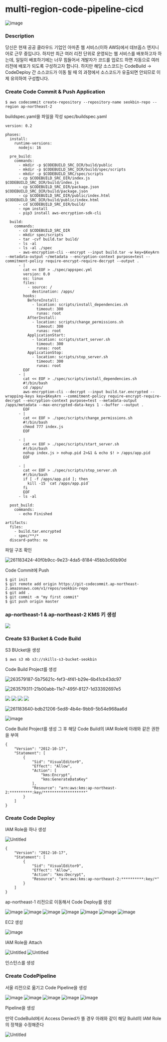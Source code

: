 # multi-region-code-pipeline-cicd


![image](https://github.com/LeeSeokBln/multi-region-code-pipeline-cicd/assets/101256150/3a2f6275-6acf-4e3d-aee6-a860922b9532)

### Description
당신은 현재 공공 클라우드 기업인 아마존 웹 서비스(이하 AWS)에서 데브옵스 엔지니어로 근무 중입니다. 하지만 최근 여러 리전 단위로 운영되는 웹 서비스를 배포하고자 하는데, 일일이 배포하기에는 너무 힘들어서 개발자가 코드를 업로드 하면 자동으로 여러 리전에 배포가 되도록 구성하고자 합니다. 하지만 해당 소스코드는 CodeBuild → CodeDeploy 간 소스코드가 이동 될 때  의 과정에서 소스코드가 유출되면 안되므로 이제 유의하여 구성합니다.

### Create Code Commit & Push Application
```
$ aws codecommit create-repository --repository-name seokbin-repo --region ap-northeast-2
```
buildspec.yaml을 파일을 작성
spec/buildspec.yaml
```
version: 0.2

phases:
  install:
    runtime-versions:
      nodejs: 16

  pre_build:
    commands:
      - mkdir -p $CODEBUILD_SRC_DIR/build/public
      - mkdir -p $CODEBUILD_SRC_DIR/build/spec/scripts
      - mkdir -p $CODEBUILD_SRC/spec/scripts
      - cp $CODEBUILD_SRC_DIR/index.js $CODEBUILD_SRC_DIR/build/index.js
      - cp $CODEBUILD_SRC_DIR/package.json $CODEBUILD_SRC_DIR/build/package.json
      - cp $CODEBUILD_SRC_DIR/public/index.html $CODEBUILD_SRC_DIR/build/public/index.html
      - cd $CODEBUILD_SRC_DIR/build/
      - npm install
      - pip3 install aws-encryption-sdk-cli

  build:
    commands:
      - cd $CODEBUILD_SRC_DIR
      - mkdir spec/scripts
      - tar -cvf build.tar build/
      - ls -al
      - ls -al ./spec
      - aws-encryption-cli --encrypt --input build.tar -w key=$KeyArn --metadata-output ~/metadata --encryption-context purpose=test --commitment-policy require-encrypt-require-decrypt --output .
      - |
        cat << EOF > ./spec/appspec.yml
        version: 0.0
        os: linux
        files:
          - source: /
            destination: /apps/
        hooks:
          BeforeInstall:
            - location: scripts/install_dependencies.sh
              timeout: 300
              runas: root
          AfterInstall:
            - location: scripts/change_permissions.sh
              timeout: 300
              runas: root
          ApplicationStart:
            - location: scripts/start_server.sh
              timeout: 300
              runas: root
          ApplicationStop:
            - location: scripts/stop_server.sh
              timeout: 300
              runas: root
        EOF
      - |
        cat << EOF > ./spec/scripts/install_dependencies.sh
        #!/bin/bash
        cd /apps/
        aws-encryption-cli --decrypt --input build.tar.encrypted --wrapping-keys key=$KeyArn --commitment-policy require-encrypt-require-decrypt --encryption-context purpose=test --metadata-output /apps/metadata --max-encrypted-data-keys 1 --buffer --output .
        EOF
      - |
        cat << EOF > ./spec/scripts/change_permissions.sh
        #!/bin/bash
        chmod 777 index.js
        EOF

      - |       
        cat << EOF > ./spec/scripts/start_server.sh
        #!/bin/bash
        nohup index.js > nohup.pid 2>&1 & echo $! > /apps/app.pid
        EOF

      - |        
        cat << EOF > ./spec/scripts/stop_server.sh
        #!/bin/bash
        if [ -f /apps/app.pid ]; then
          kill -15 `cat /apps/app.pid`
        fi
        EOF
      - ls -al

  post_build:
    commands:
      - echo Finished

artifacts:
  files:
    - build.tar.encrypted
    - spec/**/*
  discard-paths: no
```
파일 구조 확인

![261183424-40f0b9cc-9e23-4da5-8184-45bb3c60b90d](https://github.com/LeeSeokBln/multi-region-code-pipeline-cicd/assets/86287920/795f6130-dfb7-49c9-b149-0a754fa13448)


Code Commit에 Push
```
$ git init
$ git remote add origin https://git-codecommit.ap-northeast-2.amazonaws.com/v1/repos/seokbin-repo
$ git add .
$ git commit -m "my first commit"
$ git push origin master
```
### ap-northeast-1 & ap-northeast-2 KMS 키 생성

<img src="https://github-production-user-asset-6210df.s3.amazonaws.com/86287920/263580119-6002bd1c-dafa-4339-b24e-eb334a46a8f8.png?X-Amz-Algorithm=AWS4-HMAC-SHA256&X-Amz-Credential=AKIAIWNJYAX4CSVEH53A%2F20230828%2Fus-east-1%2Fs3%2Faws4_request&X-Amz-Date=20230828T024208Z&X-Amz-Expires=300&X-Amz-Signature=05483ca2853e6cbd8dab47bb0abb98a3eaf1ac7ff866e6d7e04a71f83149bc78&X-Amz-SignedHeaders=host&actor_id=86287920&key_id=0&repo_id=679512807"/>

### Create S3 Bucket & Code Build
S3 BUcket을 생성
```
$ aws s3 mb s3://skills-s3-bucket-seokbin
```
Code Build Project를 생성

![263579187-5b75621c-fef3-4f41-b29e-6b41cb43dc97](https://github.com/LeeSeokBln/multi-region-code-pipeline-cicd/assets/86287920/d0aa8055-4b2e-4342-afbf-d53d376d7458)

![263579311-21b00abb-11e7-495f-8127-1d33392697e5](https://github.com/LeeSeokBln/multi-region-code-pipeline-cicd/assets/86287920/57e6e884-abcc-456e-9990-bd0a7781e52d)

<img src="https://github-production-user-asset-6210df.s3.amazonaws.com/86287920/263579493-9543b92d-861b-4906-8956-7425910a0b68.png?X-Amz-Algorithm=AWS4-HMAC-SHA256&X-Amz-Credential=AKIAIWNJYAX4CSVEH53A%2F20230828%2Fus-east-1%2Fs3%2Faws4_request&X-Amz-Date=20230828T024229Z&X-Amz-Expires=300&X-Amz-Signature=3a32e921595762fd6aa5e096bfcb10ee69c9f8be22cc0cf16735785b75864ef1&X-Amz-SignedHeaders=host&actor_id=86287920&key_id=0&repo_id=679512807" />

<img src="https://github-production-user-asset-6210df.s3.amazonaws.com/86287920/263579535-78a56652-339a-4705-93bf-1a6fc8b07ab9.png?X-Amz-Algorithm=AWS4-HMAC-SHA256&X-Amz-Credential=AKIAIWNJYAX4CSVEH53A%2F20230828%2Fus-east-1%2Fs3%2Faws4_request&X-Amz-Date=20230828T024234Z&X-Amz-Expires=300&X-Amz-Signature=ca1539d6344295bafdae742aa7e4cb5ecb167367c0b25453c034af47d125b37b&X-Amz-SignedHeaders=host&actor_id=86287920&key_id=0&repo_id=679512807" />

<img src="https://github-production-user-asset-6210df.s3.amazonaws.com/86287920/263579795-c2c67e5e-03cc-43d6-892a-ff2449423f61.png?X-Amz-Algorithm=AWS4-HMAC-SHA256&X-Amz-Credential=AKIAIWNJYAX4CSVEH53A%2F20230828%2Fus-east-1%2Fs3%2Faws4_request&X-Amz-Date=20230828T024241Z&X-Amz-Expires=300&X-Amz-Signature=c0ffbbf4387cbd8bebc853a355afb3e02a559de3005d3c3eb4caf12debd669be&X-Amz-SignedHeaders=host&actor_id=86287920&key_id=0&repo_id=679512807" />

<img src="https://github-production-user-asset-6210df.s3.amazonaws.com/86287920/263580297-4e535ffc-492e-43e2-bf9a-29019fa91a8b.png?X-Amz-Algorithm=AWS4-HMAC-SHA256&X-Amz-Credential=AKIAIWNJYAX4CSVEH53A%2F20230828%2Fus-east-1%2Fs3%2Faws4_request&X-Amz-Date=20230828T024310Z&X-Amz-Expires=300&X-Amz-Signature=d0334282eba81ff37740b4343dfcef10f7f7f9922b7f389197d664005a33226a&X-Amz-SignedHeaders=host&actor_id=86287920&key_id=0&repo_id=679512807" />

![261183640-bdb21206-5ed8-4b4e-9bb9-5b54e968aa6d](https://github.com/LeeSeokBln/multi-region-code-pipeline-cicd/assets/86287920/68ffbaf5-cd8b-4a7d-8926-eb803eae21aa)

![image](https://github.com/LeeSeokBln/multi-region-code-pipeline-cicd/assets/86287920/d00455f7-85c8-47ad-882b-3eed7dd93527)

Code Build Project를 생성 그 후 해당 Code Build의 IAM Role에 아래와 같은 권한을 부여
```
{
    "Version": "2012-10-17",
    "Statement": [
        {
            "Sid": "VisualEditor0",
            "Effect": "Allow",
            "Action": [
                "kms:Encrypt",
                "kms:GenerateDataKey"
            ],
            "Resource": "arn:aws:kms:ap-northeast-2:**********:key/*******************"
        }
    ]
}
```
### Create Code Deploy
IAM Role을 하나 생성

![Untitled](https://github.com/LeeSeokBln/multi-region-code-pipeline-cicd/assets/101256150/c6f8014a-916b-4233-8180-a56bf75d2684)
```
{
    "Version": "2012-10-17",
    "Statement": [
        {
            "Sid": "VisualEditor0",
            "Effect": "Allow",
            "Action": "kms:Decrypt",
            "Resource": "arn:aws:kms:ap-northeast-2:**********:key/*"
        }
    ]
}
```
ap-northeast-1 리전으로 이동해서 Code Deploy를 생성

![image](https://github.com/LeeSeokBln/multi-region-code-pipeline-cicd/assets/86287920/c9357d11-be18-43d5-9895-93f855e66ef6)
![image](https://github.com/LeeSeokBln/multi-region-code-pipeline-cicd/assets/86287920/2e65a4f2-5938-4ed1-b2e3-3e27f2aba1a9)
![image](https://github.com/LeeSeokBln/multi-region-code-pipeline-cicd/assets/86287920/38f2cd05-c9a3-45b1-be06-ea1411effcff)
![image](https://github.com/LeeSeokBln/multi-region-code-pipeline-cicd/assets/86287920/93f8c35f-8ad3-4521-af93-bf0e10c6ae0e)
![image](https://github.com/LeeSeokBln/multi-region-code-pipeline-cicd/assets/86287920/6bc7524c-0880-4b18-aa8b-e1dedcdc2790)
![image](https://github.com/LeeSeokBln/multi-region-code-pipeline-cicd/assets/86287920/83d2f05b-3617-4245-936e-1f90c26dee8f)
![image](https://github.com/LeeSeokBln/multi-region-code-pipeline-cicd/assets/86287920/a7d9cc1d-9a47-494c-9e60-fe8393ec5e23)


EC2 생성

![image](https://github.com/LeeSeokBln/multi-region-code-pipeline-cicd/assets/86287920/da4e8dbc-1265-4b0d-86e3-30e227422adf)

IAM Role을 Attach

![Untitled](https://github.com/LeeSeokBln/multi-region-code-pipeline-cicd/assets/101256150/cb2e2687-8a5d-4ec9-843f-4bcd6e37f12c)
![Untitled](https://github.com/LeeSeokBln/multi-region-code-pipeline-cicd/assets/101256150/3ceffc46-b879-4122-8b9f-8d8dbcfdf958)

인스턴스를 생성

### Create CodePipeline

서울 리전으로 옮기고 Code Pipeline을 생성

![image](https://github.com/LeeSeokBln/multi-region-code-pipeline-cicd/assets/86287920/5208bc4a-1387-44f9-9735-d8157badd6bf)
![image](https://github.com/LeeSeokBln/multi-region-code-pipeline-cicd/assets/86287920/95708c6c-8f68-4dee-b351-ba8817d8d7dc)
![image](https://github.com/LeeSeokBln/multi-region-code-pipeline-cicd/assets/86287920/12f232f6-243a-40be-b1ab-41ee7090c075)
![image](https://github.com/LeeSeokBln/multi-region-code-pipeline-cicd/assets/86287920/edea061f-93f6-4be2-b814-771bfd2ec1c8)
![image](https://github.com/LeeSeokBln/multi-region-code-pipeline-cicd/assets/86287920/7f7bde6c-d26a-46d5-8e4d-7d3fae442516)

Pipeline을 생성

만약 CodeBuild에서 Access Denied가 뜰 경우 아래와 같이 해당 Build의 IAM Role의 정책을 수정해준다

![Untitled](https://github.com/LeeSeokBln/multi-region-code-pipeline-cicd/assets/101256150/940b975b-059d-4d1a-8216-429eaca14902)

